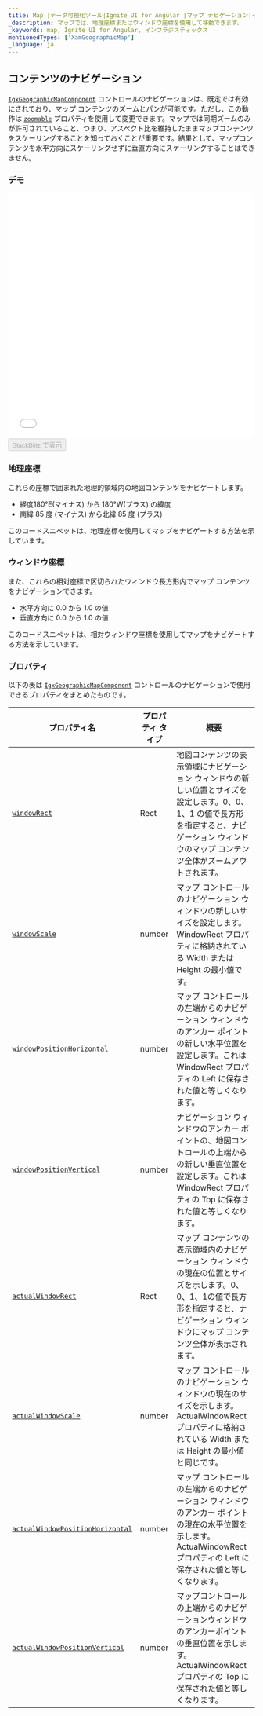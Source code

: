 ```yaml
---
title: Map |データ可視化ツール|Ignite UI for Angular |マップ ナビゲーション|インフラジスティックス
_description: マップでは、地理座標またはウィンドウ座標を使用して移動できます。
_keywords: map, Ignite UI for Angular, インフラジスティックス
mentionedTypes: ['XamGeographicMap']
_language: ja
---
```


## コンテンツのナビゲーション

[`IgxGeographicMapComponent`](/products/ignite-ui-angular/api/docs/typescript/latest/classes/igxgeographicmapcomponent.html) コントロールのナビゲーションは、既定では有効にされており、マップ コンテンツのズームとパンが可能です。ただし、この動作は [`zoomable`](/products/ignite-ui-angular/api/docs/typescript/latest/classes/igxgeographicmapcomponent.html#zoomable) プロパティを使用して変更できます。マップでは同期ズームのみが許可されていること、つまり、アスペクト比を維持したままマップコンテンツをスケーリングすることを知っておくことが重要です。結果として、マップコンテンツを水平方向にスケーリングせずに垂直方向にスケーリングすることはできません。

### デモ

<div class="sample-container loading" style="height: 500px">
    <iframe id="geo-map-navigation-iframe" src='{environment:dvDemosBaseUrl}/maps/geo-map-navigation' width="100%" height="100%" seamless frameBorder="0" onload="onXPlatSampleIframeContentLoaded(this);"></iframe>
</div>
<div>
    <button data-localize="stackblitz" disabled class="stackblitz-btn"   data-iframe-id="geo-map-navigation-iframe" data-demos-base-url="{environment:dvDemosBaseUrl}">StackBlitz で表示
    </button>
</div>

<div class="divider--half"></div>

### 地理座標

これらの座標で囲まれた地理的領域内の地図コンテンツをナビゲートします。

-   経度180°E(マイナス) から 180°W(プラス) の緯度
-   南緯 85 度 (マイナス) から北緯 85 度 (プラス)

このコードスニペットは、地理座標を使用してマップをナビゲートする方法を示しています。

### ウィンドウ座標

また、これらの相対座標で区切られたウィンドウ長方形内でマップ コンテンツをナビゲーションできます。

-   水平方向に 0.0 から 1.0 の値
-   垂直方向に 0.0 から 1.0 の値

このコードスニペットは、相対ウィンドウ座標を使用してマップをナビゲートする方法を示しています。

### プロパティ

以下の表は [`IgxGeographicMapComponent`](/products/ignite-ui-angular/api/docs/typescript/latest/classes/igxgeographicmapcomponent.html) コントロールのナビゲーションで使用できるプロパティをまとめたものです。

| プロパティ名                                                                                                                                                          | プロパティ タイプ | 概要                                                                                                    |
| --------------------------------------------------------------------------------------------------------------------------------------------------------------- | --------- | ----------------------------------------------------------------------------------------------------- |
| [`windowRect`](/products/ignite-ui-angular/api/docs/typescript/latest/classes/igxseriesviewercomponent.html#windowrect)                                         | Rect      | 地図コンテンツの表示領域にナビゲーション ウィンドウの新しい位置とサイズを設定します。0、0、1、1 の値で長方形を指定すると、ナビゲーション ウィンドウのマップ コンテンツ全体がズームアウトされます。 |
| [`windowScale`](/products/ignite-ui-angular/api/docs/typescript/latest/classes/igxgeographicmapcomponent.html#windowscale)                                      | number    | マップ コントロールのナビゲーション ウィンドウの新しいサイズを設定します。WindowRect プロパティに格納されている Width または Height の最小値です。               |
| [`windowPositionHorizontal`](/products/ignite-ui-angular/api/docs/typescript/latest/classes/igxseriesviewercomponent.html#windowpositionhorizontal)             | number    | マップ コントロールの左端からのナビゲーション ウィンドウのアンカー ポイントの新しい水平位置を設定します。これは WindowRect プロパティの Left に保存された値と等しくなります。     |
| [`windowPositionVertical`](/products/ignite-ui-angular/api/docs/typescript/latest/classes/igxseriesviewercomponent.html#windowpositionvertical)                 | number    | ナビゲーション ウィンドウのアンカー ポイントの、地図コントロールの上端からの新しい垂直位置を設定します。これは WindowRect プロパティの Top に保存された値と等しくなります。       |
| [`actualWindowRect`](/products/ignite-ui-angular/api/docs/typescript/latest/classes/igxseriesviewercomponent.html#actualwindowrect)                             | Rect      | マップ コンテンツの表示領域内のナビゲーション ウィンドウの現在の位置とサイズを示します。0、0、1、1の値で長方形を指定すると、ナビゲーション ウィンドウにマップ コンテンツ全体が表示されます。    |
| [`actualWindowScale`](/products/ignite-ui-angular/api/docs/typescript/latest/classes/igxgeographicmapcomponent.html#actualwindowscale)                          | number    | マップ コントロールのナビゲーション ウィンドウの現在のサイズを示します。 ActualWindowRect プロパティに格納されている Width または Height の最小値と同じです。      |
| [`actualWindowPositionHorizontal`](/products/ignite-ui-angular/api/docs/typescript/latest/classes/igxseriesviewercomponent.html#actualwindowpositionhorizontal) | number    | マップ コントロールの左端からのナビゲーション ウィンドウのアンカー ポイントの現在の水平位置を示します。ActualWindowRect プロパティの Left に保存された値と等しくなります。    |
| [`actualWindowPositionVertical`](/products/ignite-ui-angular/api/docs/typescript/latest/classes/igxseriesviewercomponent.html#actualwindowpositionvertical)     | number    | マップコントロールの上端からのナビゲーションウィンドウのアンカーポイントの垂直位置を示します。ActualWindowRect プロパティの Top に保存された値と等しくなります。           |

